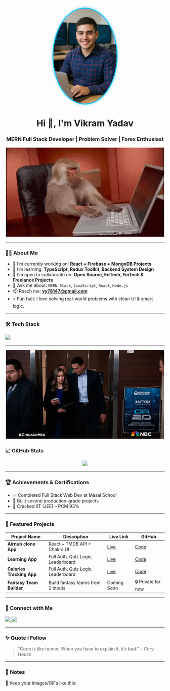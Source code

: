 <!-- Profile Readme | assets folder me images/gifs rakhna -->
<p align="center">
  <img src="./assets/profile-picxs.png.png" alt="Profile Picture" width="200px" style="border-radius: 50%; border: 3px solid #00BFFF; box-shadow: 0 0 10px rgba(0, 191, 255, 0.5);" />
</p>


<h1 align="center">Hi 👋, I'm Vikram Yadav</h1>
<h3 align="center">MERN Full Stack Developer | Problem Solver | Forex Enthusiast</h3>

<p align="center">
  <img src="assets/intro.gif" alt="Intro Gif" width="500"/>
</p>

---

### 🧑‍💻 About Me

- 🔭 I’m currently working on: **React + Firebase + MongoDB Projects**
- 🌱 I’m learning: **TypeScript, Redux Toolkit, Backend System Design**
- 👯 I’m open to collaborate on: **Open Source, EdTech, FinTech & Freelance Projects**
- 💬 Ask me about: `MERN Stack`, `JavaScript`, `React`, `Node.js`
- 📫 Reach me: **vy78147@gmail.com**
- ⚡ Fun fact: I love solving real-world problems with clean UI & smart logic.

---

### 🛠️ Tech Stack

<p align="left">
  <img src="https://skillicons.dev/icons?i=js,ts,react,nextjs,nodejs,express,mongodb,firebase,git,github,html,css,vscode" />
</p>

---

<p align="center">
  <img src="/assets//inwwtro.gif" alt="Intro Gif" width="500"/>
</p>



### 📈 GitHub Stats

<p align="center">
  <img src="https://github-readme-stats.vercel.app/api?username=Vikramyaduvanshi&show_icons=true&theme=react&hide_border=true" />
</p>

---

### 🏆 Achievements & Certifications

- ✅ Completed Full Stack Web Dev at Masai School
- 🚀 Built several production-grade projects
- 🏅 Cracked IIT (JEE) – PCM 93%

---

### 📂 Featured Projects

| Project Name | Description | Live Link | GitHub |
|--------------|-------------|-----------|--------|
| **Airnub clone App** | React + TMDB API + Chakra UI | [Live](https://airnub-clone-beta.vercel.app) | [Code](https://github.com/Vikramyaduvanshi/airnub-clone) |
| **Learning App** | Full Auth, Quiz Logic, Leaderboard | [Live](https://quize-frontend.vercel.app) | [Code](https://github.com/Vikramyaduvanshi/quize-frontend) |
| **Calories Tracking App** | Full Auth, Quiz Logic, Leaderboard | [Live](https://food-calaries-backend.vercel.app/) | [Code](https://github.com/Vikramyaduvanshi/food-calaries-backend) |
| **Fantasy Team Builder** | Build fantasy teams from 2 inputs | Coming Soon | 🔒 Private for now |

---

### 🔗 Connect with Me

<p>
  <a href="https://www.linkedin.com/in/vikram-yadav-5606a531b" target="_blank">
    <img src="https://img.shields.io/badge/LinkedIn-Connect-blue?style=for-the-badge&logo=linkedin" />
  </a>
  <a href="mailto:vy78147@gmail.com">
    <img src="https://img.shields.io/badge/Gmail-Contact-red?style=for-the-badge&logo=gmail" />
  </a>
</p>

---

### ✨ Quote I Follow

> "Code is like humor. When you have to explain it, it’s bad." – *Cory House*

---

### 🧾 Notes

📁 Keep your images/GIFs like this:
